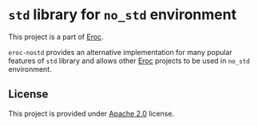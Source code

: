 # `std` library for `no_std` environment

This project is a part of [Eroc](https://github.com/radifun/eroc).

`eroc-nostd` provides an alternative implementation for many popular features of `std` library and allows other [Eroc](https://github.com/radifun/eroc) projects to be used in `no_std` environment.

## License

This project is provided under [Apache 2.0](https://www.apache.org/licenses/LICENSE-2.0) license.

